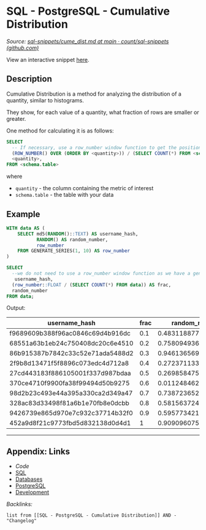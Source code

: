 # SQL - PostgreSQL - Cumulative Distribution

*Source: [sql-snippets/cume_dist.md at main · count/sql-snippets (github.com)](https://github.com/count/sql-snippets/blob/main/postgres/cume_dist.md)*

View an interactive snippet [here](https://count.co/n/1fymVJoCPVM?vm=e).

## Description

Cumulative Distribution is a method for analyzing the distribution of a quantity, similar to histograms. 

They show, for each value of a quantity, what fraction of rows are smaller or greater.

One method for calculating it is as follows:

````sql
SELECT
  -- If necessary, use a row_number window function to get the position of this row in the dataset
  (ROW_NUMBER() OVER (ORDER BY <quantity>)) / (SELECT COUNT(*) FROM <schema.table>) AS cume_dist,
  <quantity>,
FROM <schema.table>
````

where

* `quantity` - the column containing the metric of interest
* `schema.table` - the table with your data

## Example

````sql
WITH data AS (
    SELECT md5(RANDOM()::TEXT) AS username_hash,
           RANDOM() AS random_number,
           row_number
    FROM GENERATE_SERIES(1, 10) AS row_number
)

SELECT
  --we do not need to use a row_number window function as we have a generate_series in our test data set
   username_hash,
  (row_number::FLOAT / (SELECT COUNT(*) FROM data)) AS frac,
  random_number
FROM data;
````

Output:

|username_hash|frac|random_number|
|-------------|----|-------------|
|f9689609b388f96ac0846c69d4b916dc|0.1|0.48311887726926983|
|68551a63b1eb24c750408dc20c6e4510|0.2|0.7580949364508456|
|86b915387b7842c33c52e71ada5488d2|0.3|0.9461365697398278|
|2f9b8d13471f5f8896c073edc4d712a8|0.4|0.2723711331889973|
|27cd443183f886105001f337d987bdaa|0.5|0.2698584751712403|
|370ce4710f9900fa38f99494d50b9275|0.6|0.011248462980887552|
|98d2b23c493e44a395a330ca2d349a47|0.7|0.7387236527452572|
|328ac83d33498f81a6b1e70fb8e0dcbb|0.8|0.5815637247802528|
|9426739e865d970e7c932c37714b32f0|0.9|0.5957734211030683|
|452a9d8f21c9773fbd5d832138d0d4d1|1|0.9090960753850368|

---

## Appendix: Links

* *Code*
* [SQL](SQL.md)
* [Databases](../../MOCs/Databases.md)
* [PostgreSQL](../../../3-Resources/Tools/Developer%20Tools/Data%20Stack/Databases/PostgreSQL.md)
* [Development](../../MOCs/Development.md)

*Backlinks:*

````dataview
list from [[SQL - PostgreSQL - Cumulative Distribution]] AND -"Changelog"
````

